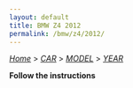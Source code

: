 ```yaml
---
layout: default
title: BMW Z4 2012
permalink: /bmw/z4/2012/
---
```

[*Home*](/) > [*CAR*](/car/) > [*MODEL*](/car/model/) > [*YEAR*](/car/model/year/)

**Follow the instructions**
